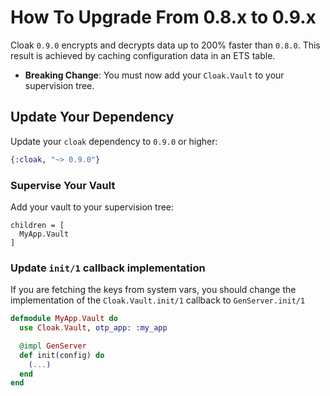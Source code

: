 # How To Upgrade From 0.8.x to 0.9.x

Cloak `0.9.0` encrypts and decrypts data up to 200% faster than `0.8.0`.
This result is achieved by caching configuration data in an ETS table.

- **Breaking Change**: You must now add your `Cloak.Vault` to your
  supervision tree.

## Update Your Dependency

Update your `cloak` dependency to `0.9.0` or higher:

```elixir
{:cloak, "~> 0.9.0"}
```

### Supervise Your Vault

Add your vault to your supervision tree:

    children = [
      MyApp.Vault
    ]

### Update `init/1` callback implementation

If you are fetching the keys from system vars, you should change the implementation of the `Cloak.Vault.init/1` callback to `GenServer.init/1`

```elixir
defmodule MyApp.Vault do
  use Cloak.Vault, otp_app: :my_app

  @impl GenServer
  def init(config) do
    (...)
  end
end
```
